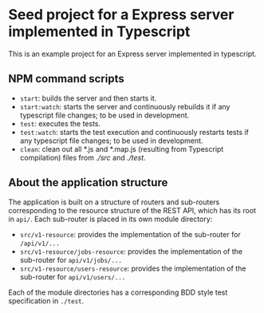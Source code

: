 Seed project for a Express server implemented in Typescript
===========================================================

This is an example project for an Express server implemented in typescript.

NPM command scripts
-------------------

- `start`: builds the server and then starts it.
- `start:watch`: starts the server and continuously rebuilds it if any
  typescript file changes; to be used in development.
- `test`: executes the tests.
- `test:watch`: starts the test execution and continuously restarts tests if
  any typescript file changes; to be used in development.
- `clean`: clean out all *.js and *.map.js (resulting from Typescript
  compilation) files from _./src_ and _./test_.

About the application structure
-------------------------------
The application is built on a structure of routers and sub-routers
corresponding to the resource structure of the REST API, which has its root in `api/`. Each 
sub-router is placed in its own 
module directory:

- `src/v1-resource`: provides the implementation of the sub-router for
  `/api/v1/...`
- `src/v1-resource/jobs-resource`: provides the implementation of the 
  sub-router for `api/v1/jobs/...`
- `src/v1-resource/users-resource`: provides the implementation of the
  sub-router for `api/v1/users/...`

Each of the module directories has a corresponding BDD style test specification 
in `./test`.  